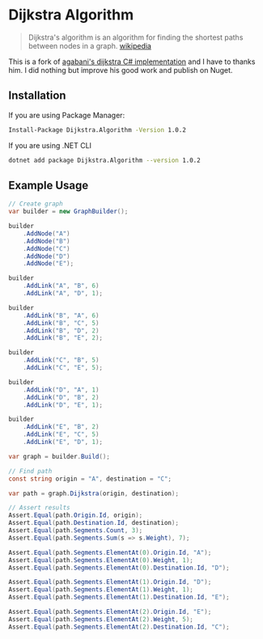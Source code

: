 # Dijkstra Algorithm

> Dijkstra's algorithm is an algorithm for finding the shortest paths between nodes in a graph. [wikipedia](https://en.wikipedia.org/wiki/Dijkstra%27s_algorithm)

This is a fork of [agabani's dijkstra C# implementation](https://github.com/agabani/DijkstraAlgorithm) and I have to thanks him. I did nothing but improve his good work and publish on Nuget.

## Installation

If you are using Package Manager:

```bash
Install-Package Dijkstra.Algorithm -Version 1.0.2
```

If you are using .NET CLI

```bash
dotnet add package Dijkstra.Algorithm --version 1.0.2
```

## Example Usage

``` csharp
// Create graph
var builder = new GraphBuilder();

builder
    .AddNode("A")
    .AddNode("B")
    .AddNode("C")
    .AddNode("D")
    .AddNode("E");

builder
    .AddLink("A", "B", 6)
    .AddLink("A", "D", 1);

builder
    .AddLink("B", "A", 6)
    .AddLink("B", "C", 5)
    .AddLink("B", "D", 2)
    .AddLink("B", "E", 2);

builder
    .AddLink("C", "B", 5)
    .AddLink("C", "E", 5);

builder
    .AddLink("D", "A", 1)
    .AddLink("D", "B", 2)
    .AddLink("D", "E", 1);

builder
    .AddLink("E", "B", 2)
    .AddLink("E", "C", 5)
    .AddLink("E", "D", 1);

var graph = builder.Build();

// Find path
const string origin = "A", destination = "C";

var path = graph.Dijkstra(origin, destination);

// Assert results
Assert.Equal(path.Origin.Id, origin);
Assert.Equal(path.Destination.Id, destination);
Assert.Equal(path.Segments.Count, 3);
Assert.Equal(path.Segments.Sum(s => s.Weight), 7);

Assert.Equal(path.Segments.ElementAt(0).Origin.Id, "A");
Assert.Equal(path.Segments.ElementAt(0).Weight, 1);
Assert.Equal(path.Segments.ElementAt(0).Destination.Id, "D");

Assert.Equal(path.Segments.ElementAt(1).Origin.Id, "D");
Assert.Equal(path.Segments.ElementAt(1).Weight, 1);
Assert.Equal(path.Segments.ElementAt(1).Destination.Id, "E");

Assert.Equal(path.Segments.ElementAt(2).Origin.Id, "E");
Assert.Equal(path.Segments.ElementAt(2).Weight, 5);
Assert.Equal(path.Segments.ElementAt(2).Destination.Id, "C");
```
